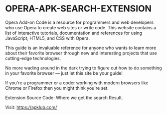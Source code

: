 # OPERA-APK-SEARCH-EXTENSION

Opera Add-on Code is a resource for programmers and web developers who use Opera to create web sites or write code. This website contains a list of interactive tutorials, documentation and references for using JavaScript, HTML5, and CSS with Opera.

This guide is an invaluable reference for anyone who wants to learn more about their favorite browser through new and interesting projects that use cutting-edge technologies.

No more wading around in the dark trying to figure out how to do something in your favorite browser — just let this site be your guide!

If you're a programmer or a coder working with modern browsers like Chrome or Firefox then you might think you're set.

Extension Source Code: Where we get the search Result.

Visit: https://apklub.com/
